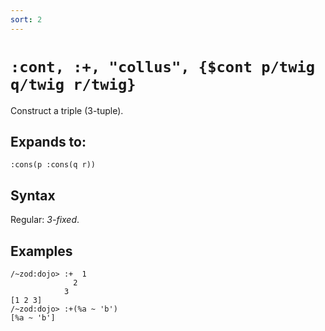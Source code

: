 ```yaml
---
sort: 2
---
```


# `:cont, :+, "collus", {$cont p/twig q/twig r/twig}`

Construct a triple (3-tuple).

## Expands to:

```
:cons(p :cons(q r))
```

## Syntax

Regular: *3-fixed*.

## Examples

```
/~zod:dojo> :+  1
              2
            3
[1 2 3]
/~zod:dojo> :+(%a ~ 'b')
[%a ~ 'b']
```
